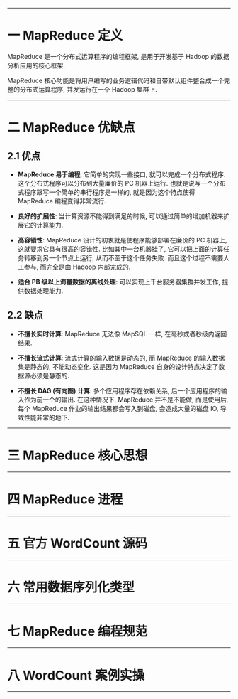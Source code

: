 


---

# 一 MapReduce 定义

MapReduce 是一个分布式运算程序的编程框架, 是用于开发基于 Hadoop 的数据分析应用的核心框架.

MapReduce 核心功能是将用户编写的业务逻辑代码和自带默认组件整合成一个完整的分布式运算程序, 并发运行在一个 Hadoop 集群上.

---

# 二 MapReduce 优缺点

## 2.1 优点

- __MapReduce 易于编程__: 它简单的实现一些接口, 就可以完成一个分布式程序. 这个分布式程序可以分布到大量廉价的 PC 机器上运行. 也就是说写一个分布式程序跟写一个简单的串行程序是一样的, 就是因为这个特点使得 MapReduce 编程变得非常流行.

- __良好的扩展性__: 当计算资源不能得到满足的时候, 可以通过简单的增加机器来扩展它的计算能力.

- __高容错性__: MapReduce 设计的初衷就是使程序能够部署在廉价的 PC 机器上, 这就要求它具有很高的容错性. 比如其中一台机器挂了, 它可以把上面的计算任务转移到另一个节点上运行, 从而不至于这个任务失败. 而且这个过程不需要人工参与, 而完全是由 Hadoop 内部完成的.

- __适合 PB 级以上海量数据的离线处理__: 可以实现上千台服务器集群并发工作, 提供数据处理能力.

## 2.2 缺点

- __不擅长实时计算__: MapReduce 无法像 MapSQL 一样, 在毫秒或者秒级内返回结果.

- __不擅长流式计算__: 流式计算的输入数据是动态的, 而 MapReduce 的输入数据集是静态的, 不能动态变化. 这是因为 MapReduce 自身的设计特点决定了数据源必须是静态的.

- __不擅长 DAG (有向图) 计算__: 多个应用程序存在依赖关系, 后一个应用程序的输入作为前一个的输出. 在这种情况下, MapReduce 并不是不能做, 而是使用后, 每个 MapReduce 作业的输出结果都会写入到磁盘, 会造成大量的磁盘 IO, 导致性能非常的地下.

---

# 三 MapReduce 核心思想

---

# 四 MapReduce 进程

---

# 五 官方 WordCount 源码

---

# 六 常用数据序列化类型

---

# 七 MapReduce 编程规范

---

# 八 WordCount 案例实操

---
